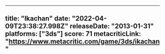 
---
title: "Ikachan"
date: "2022-04-09T23:38:27.998Z"
releaseDate: "2013-01-31"
platforms: ["3ds"]
score: 71
metacriticLink: "https://www.metacritic.com/game/3ds/ikachan"
---
